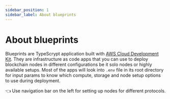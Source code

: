 ```yaml
---
sidebar_position: 1
sidebar_label: About blueprints
---
```


# About blueprints

Blueprints are TypeScrypt application built with [AWS Cloud Development Kit](https://aws.amazon.com/cdk/). They are infrastructure as code apps that you can use to deploy blockchain nodes in different configurations be it solo nodes or highly available setups. Most of the apps will look into `.env` file in its root directory for input params to know which compute, storage and node setup options to use during deployment. 

👈 Use navigation bar on the left for setting up nodes for different protocols.


